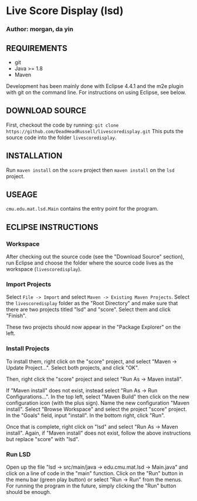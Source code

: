# Live Score Display (lsd)
### Author: morgan, da yin 
## REQUIREMENTS

* git
* Java >= 1.8
* Maven

Development has been mainly done with Eclipse 4.4.1 and the m2e plugin with git
on the command line. For instructions on using Eclipse, see below.

## DOWNLOAD SOURCE

First, checkout the code by running:
`git clone https://github.com/DeadHeadRussell/livescoredisplay.git`
This puts the source code into the folder `livescoredisplay`.

## INSTALLATION

Run `maven install` on the `score` project then `maven install` on the `lsd` project.

## USEAGE

`cmu.edu.mat.lsd.Main` contains the entry point for the program.

## ECLIPSE INSTRUCTIONS

### Workspace
After checking out the source code (see the "Download Source" section), run
Eclipse and choose the folder where the source code lives as the workspace
(`livescoredisplay`).

### Import Projects
Select `File -> Import` and select `Maven -> Existing Maven Projects`. Select
the `livescoredisplay` folder as the "Root Directory" and make sure that there
are two projects titled "lsd" and "score".  Select them and click "Finish".

These two projects should now appear in the "Package Explorer" on the left.

### Install Projects
To install them, right click on the "score" project, and select
"Maven -> Update Project...".  Select both projects, and click "OK".

Then, right click the "score" project and select "Run As -> Maven install".

If "Maven install" does not exist, instead select "Run As -> Run Configurations...".
In the top left, select "Maven Build" then click on the new configuration icon
(with the plus sign).  Name the new configuration "Maven install".  Select
"Browse Workspace" and select the project "score" project. In the "Goals" field,
input "install".  In the bottom right, click "Run".

Once that is complete, right click on "lsd" and select "Run As -> Maven install".
Again, if "Maven install" does not exist, follow the above instructions but replace
"score" with "lsd".

### Run LSD
Open up the file "lsd -> src/main/java -> edu.cmu.mat.lsd -> Main.java" and
click on a line of code in the "main" function.  Click on the "Run" button in
the menu bar (green play button) or select "Run -> Run" from the menus. For
running the program in the future, simply clicking the "Run" button should be
enough.

